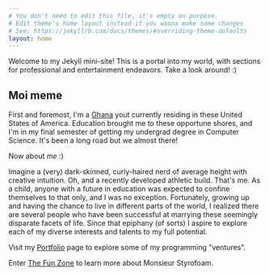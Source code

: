 ```yaml
---
# You don't need to edit this file, it's empty on purpose.
# Edit theme's home layout instead if you wanna make some changes
# See: https://jekyllrb.com/docs/themes/#overriding-theme-defaults
layout: home
---
```


Welcome to my Jekyll mini-site! This is a portal into my world, with sections for professional and entertainment endeavors. Take a look around! :)
  

## Moi meme

First and foremost, I'm a [Ghana][ghana-facts] yout currently residing in these United States of America. Education brought me to these opportune shores, and I'm in my final semester of getting my undergrad degree in Computer Science. It's been a long road but we almost there!

Now about *me* :)

Imagine a (very) dark-skinned, curly-haired nerd of average height with creative intuition. Oh, and a recently developed athletic build. That's me. As a child, anyone with a future in education was expected to confine themselves to that only, and I was no exception. Fortunately, growing up and having the chance to live in different parts of the world, I realized there are several people who have been successful at marrying these seemingly disparate facets of life. Since that epiphany (of sorts) I aspire to explore each of my diverse interests and talents to my full potential.

Visit my [Portfolio](portfolio) page to explore some of my programming "ventures".

Enter [The Fun Zone](the-fun-zone) to learn more about Monsieur Styrofoam. 



[ghana-facts]: https://www.gvi.co.uk/blog/16-interesting-facts-about-ghana/ 'Some Facts about the Motherland'
